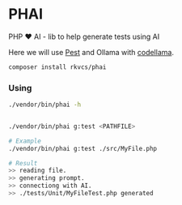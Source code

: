 # PHAI
PHP :heart: AI - lib to help generate tests using AI

Here we will use [Pest](https://pestphp.com) and Ollama with [codellama](https://codellama.dev/about).

```sh
composer install rkvcs/phai
```

### Using
```sh
./vendor/bin/phai -h


./vendor/bin/phai g:test <PATHFILE>

# Example 
./vendor/bin/phai g:test ./src/MyFile.php

# Result 
>> reading file.
>> generating prompt.
>> connectiong with AI.
>> ./tests/Unit/MyFileTest.php generated
```